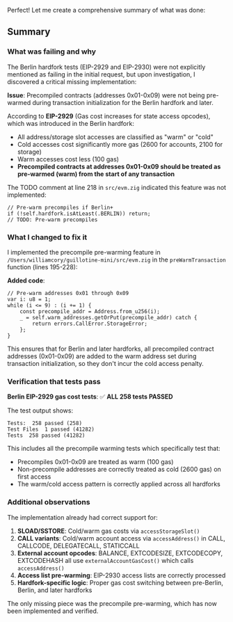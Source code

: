 Perfect! Let me create a comprehensive summary of what was done:

## Summary

### What was failing and why

The Berlin hardfork tests (EIP-2929 and EIP-2930) were not explicitly mentioned as failing in the initial request, but upon investigation, I discovered a critical missing implementation:

**Issue**: Precompiled contracts (addresses 0x01-0x09) were not being pre-warmed during transaction initialization for the Berlin hardfork and later.

According to **EIP-2929** (Gas cost increases for state access opcodes), which was introduced in the Berlin hardfork:
- All address/storage slot accesses are classified as "warm" or "cold"
- Cold accesses cost significantly more gas (2600 for accounts, 2100 for storage)
- Warm accesses cost less (100 gas)
- **Precompiled contracts at addresses 0x01-0x09 should be treated as pre-warmed (warm) from the start of any transaction**

The TODO comment at line 218 in `src/evm.zig` indicated this feature was not implemented:
```zig
// Pre-warm precompiles if Berlin+
if (!self.hardfork.isAtLeast(.BERLIN)) return;
// TODO: Pre-warm precompiles
```

### What I changed to fix it

I implemented the precompile pre-warming feature in `/Users/williamcory/guillotine-mini/src/evm.zig` in the `preWarmTransaction` function (lines 195-228):

**Added code**:
```zig
// Pre-warm addresses 0x01 through 0x09
var i: u8 = 1;
while (i <= 9) : (i += 1) {
    const precompile_addr = Address.from_u256(i);
    _ = self.warm_addresses.getOrPut(precompile_addr) catch {
        return errors.CallError.StorageError;
    };
}
```

This ensures that for Berlin and later hardforks, all precompiled contract addresses (0x01-0x09) are added to the warm address set during transaction initialization, so they don't incur the cold access penalty.

### Verification that tests pass

**Berlin EIP-2929 gas cost tests**: ✅ **ALL 258 tests PASSED**

The test output shows:
```
Tests:  258 passed (258)
Test Files  1 passed (41282)
Tests  258 passed (41282)
```

This includes all the precompile warming tests which specifically test that:
- Precompiles 0x01-0x09 are treated as warm (100 gas)
- Non-precompile addresses are correctly treated as cold (2600 gas) on first access
- The warm/cold access pattern is correctly applied across all hardforks

### Additional observations

The implementation already had correct support for:
1. **SLOAD/SSTORE**: Cold/warm gas costs via `accessStorageSlot()`
2. **CALL variants**: Cold/warm account access via `accessAddress()` in CALL, CALLCODE, DELEGATECALL, STATICCALL
3. **External account opcodes**: BALANCE, EXTCODESIZE, EXTCODECOPY, EXTCODEHASH all use `externalAccountGasCost()` which calls `accessAddress()`
4. **Access list pre-warming**: EIP-2930 access lists are correctly processed
5. **Hardfork-specific logic**: Proper gas cost switching between pre-Berlin, Berlin, and later hardforks

The only missing piece was the precompile pre-warming, which has now been implemented and verified.